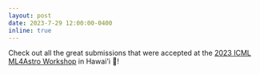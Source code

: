 ```yaml
---
layout: post
date: 2023-7-29 12:00:00-0400
inline: true
---
```


Check out all the great submissions that were accepted at the [2023 ICML ML4Astro Workshop](https://ml4astro.github.io/icml2023/) in Hawai'i :hibiscus:! 